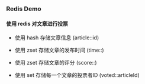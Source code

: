 ### Redis Demo

#### 使用 redis 对文章进行投票

- 使用 hash 存储文章信息 (article::id)

- 使用 zset 存储文章的发布时间 (time::)

- 使用 zset 存储文章的评分 (score::)

- 使用 set 存储每一个文章的投票者ID (voted::articleId)

 

